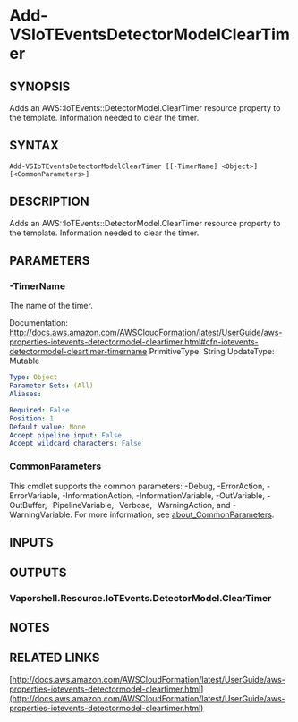 # Add-VSIoTEventsDetectorModelClearTimer

## SYNOPSIS
Adds an AWS::IoTEvents::DetectorModel.ClearTimer resource property to the template.
Information needed to clear the timer.

## SYNTAX

```
Add-VSIoTEventsDetectorModelClearTimer [[-TimerName] <Object>] [<CommonParameters>]
```

## DESCRIPTION
Adds an AWS::IoTEvents::DetectorModel.ClearTimer resource property to the template.
Information needed to clear the timer.

## PARAMETERS

### -TimerName
The name of the timer.

Documentation: http://docs.aws.amazon.com/AWSCloudFormation/latest/UserGuide/aws-properties-iotevents-detectormodel-cleartimer.html#cfn-iotevents-detectormodel-cleartimer-timername
PrimitiveType: String
UpdateType: Mutable

```yaml
Type: Object
Parameter Sets: (All)
Aliases:

Required: False
Position: 1
Default value: None
Accept pipeline input: False
Accept wildcard characters: False
```

### CommonParameters
This cmdlet supports the common parameters: -Debug, -ErrorAction, -ErrorVariable, -InformationAction, -InformationVariable, -OutVariable, -OutBuffer, -PipelineVariable, -Verbose, -WarningAction, and -WarningVariable. For more information, see [about_CommonParameters](http://go.microsoft.com/fwlink/?LinkID=113216).

## INPUTS

## OUTPUTS

### Vaporshell.Resource.IoTEvents.DetectorModel.ClearTimer
## NOTES

## RELATED LINKS

[http://docs.aws.amazon.com/AWSCloudFormation/latest/UserGuide/aws-properties-iotevents-detectormodel-cleartimer.html](http://docs.aws.amazon.com/AWSCloudFormation/latest/UserGuide/aws-properties-iotevents-detectormodel-cleartimer.html)

